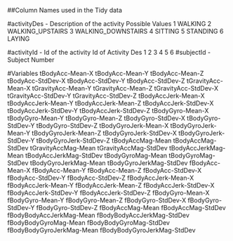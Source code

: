 ##Column Names used in the Tidy data

#activityDes - 
Description of the activity
            Possible Values
                1 WALKING
                2 WALKING_UPSTAIRS
                3 WALKING_DOWNSTAIRS
                4 SITTING
                5 STANDING
                6 LAYING

#activityId - 
Id of the activity
            Id of Activity Des
                1
                2
                3
                4
                5
                6
#subjectId - 
            Subject Number

#Variables
tBodyAcc-Mean-X
tBodyAcc-Mean-Y
tBodyAcc-Mean-Z
tBodyAcc-StdDev-X
tBodyAcc-StdDev-Y
tBodyAcc-StdDev-Z
tGravityAcc-Mean-X
tGravityAcc-Mean-Y
tGravityAcc-Mean-Z
tGravityAcc-StdDev-X
tGravityAcc-StdDev-Y
tGravityAcc-StdDev-Z
tBodyAccJerk-Mean-X
tBodyAccJerk-Mean-Y
tBodyAccJerk-Mean-Z
tBodyAccJerk-StdDev-X
tBodyAccJerk-StdDev-Y
tBodyAccJerk-StdDev-Z
tBodyGyro-Mean-X
tBodyGyro-Mean-Y
tBodyGyro-Mean-Z
tBodyGyro-StdDev-X
tBodyGyro-StdDev-Y
tBodyGyro-StdDev-Z
tBodyGyroJerk-Mean-X
tBodyGyroJerk-Mean-Y
tBodyGyroJerk-Mean-Z
tBodyGyroJerk-StdDev-X
tBodyGyroJerk-StdDev-Y
tBodyGyroJerk-StdDev-Z
tBodyAccMag-Mean
tBodyAccMag-StdDev
tGravityAccMag-Mean
tGravityAccMag-StdDev
tBodyAccJerkMag-Mean
tBodyAccJerkMag-StdDev
tBodyGyroMag-Mean
tBodyGyroMag-StdDev
tBodyGyroJerkMag-Mean
tBodyGyroJerkMag-StdDev
fBodyAcc-Mean-X
fBodyAcc-Mean-Y
fBodyAcc-Mean-Z
fBodyAcc-StdDev-X
fBodyAcc-StdDev-Y
fBodyAcc-StdDev-Z
fBodyAccJerk-Mean-X
fBodyAccJerk-Mean-Y
fBodyAccJerk-Mean-Z
fBodyAccJerk-StdDev-X
fBodyAccJerk-StdDev-Y
fBodyAccJerk-StdDev-Z
fBodyGyro-Mean-X
fBodyGyro-Mean-Y
fBodyGyro-Mean-Z
fBodyGyro-StdDev-X
fBodyGyro-StdDev-Y
fBodyGyro-StdDev-Z
fBodyAccMag-Mean
fBodyAccMag-StdDev
fBodyBodyAccJerkMag-Mean
fBodyBodyAccJerkMag-StdDev
fBodyBodyGyroMag-Mean
fBodyBodyGyroMag-StdDev
fBodyBodyGyroJerkMag-Mean
fBodyBodyGyroJerkMag-StdDev